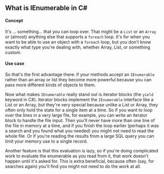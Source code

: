 ## What is IEnumerable in C#

#### Concept
It's ... something... that you can loop over. That might be a `List` or an `Array` 
or (almost) anything else that supports a `foreach` loop. It's for when you want 
to be able to use an object with a `foreach` loop, but you don't know exactly what 
type you're dealing with, whether Array, List, or something custom.

#### Use case


So that's the first advantage there: if your methods accept an `IEnumerable` rather 
than an array or list they become more powerful because you can pass more different 
kinds of objects to them.

Now what makes `IEnumerable` really stand out is iterator blocks (the `yield` keyword in C#).
Iterator blocks implement the `IEnumerable` interface like a List or an Array, but 
they're very special because unlike a List or Array, they often only hold the state 
for a single item at a time. So if you want to loop over the lines in a very large file,
for example, you can write an iterator block to handle the file input. Then you'll never 
have more than one line of the file in memory at a time, and if you finish the 
loop earlier (perhaps it was a search and you found what you needed) you might not need 
to read the whole file. Or if you're reading the results from a large SQL query you can 
limit your memory use to a single record.

Another feature is that this evaluation is lazy, so if you're doing complicated work 
to evaluate the enumerable as you read from it, that work doesn't happen until it's 
asked for. This is extra beneficial, because often (say, for searches again) you'll 
find you might not need to do the work at all.